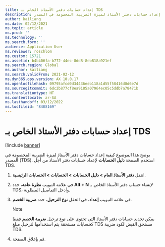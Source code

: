 ```yaml
---
title: إعداد حسابات دفتر الأستاذ الخاص بـ TDS
description: يوضح هذا الموضوع كيفية إعداد حسابات دفتر الأستاذ لميزة الضريبة المخصومة في المصدر (TDS).
author: kailiang
ms.date: 02/12/2021
ms.topic: article
ms.prod: ''
ms.technology: ''
ms.search.form: ''
audience: Application User
ms.reviewer: roschlom
ms.custom: 15721
ms.assetid: b4b406fa-b772-44ec-8dd8-8eb818a921ef
ms.search.region: Global
ms.author: kailiang
ms.search.validFrom: 2021-02-12
ms.dyn365.ops.version: AX 10.0.17
ms.openlocfilehash: 09795afcd0d34436eeb118a1d55f58416d0d6e7d
ms.sourcegitcommit: 6dc2b877cf8ea9185a07964ec05c5ddb7a78471b
ms.translationtype: HT
ms.contentlocale: ar-SA
ms.lasthandoff: 03/12/2022
ms.locfileid: "8408169"
---
```

# <a name="set-up-tds-ledger-accounts"></a>إعداد حسابات دفتر الأستاذ الخاص بـ TDS

[!include [banner](../includes/banner.md)]

يوضح هذا الموضوع كيفية إعداد حسابات دفتر الأستاذ لميزة الضريبة المخصومة في المصدر (TDS). استخدم الصفحة **دليل الحسابات** لإعداد حسابات دفتر الأستاذ من أجل TDS.

1. انتقل **دفتر الأستاذ العام \> دليل الحسابات \> الحسابات \> الحسابات الرئيسية**.
2. في علامة التبويب **نظرة عامة**، حدد **Alt + N** لإنشاء حساب دفتر الأستاذ الخاص بـ TDS، وأدخل التفاصيل المطلوبة.
3. في علامة التبويب **إعداد**، في الحقل **نوع الترحيل**، حدد **ضريبة الخصم**.     

    > [!NOTE]
    > يمكن تحديد حسابات دفتر الأستاذ التي تحتوي على نوع ترحيل **ضريبة الخصم** فقط كحسابات مستحقة يتم استخدامها لترحيل مبلغ TDS مستحق القبض لكود ضريبة TDS.

4. قم بإغلاق الصفحة.
